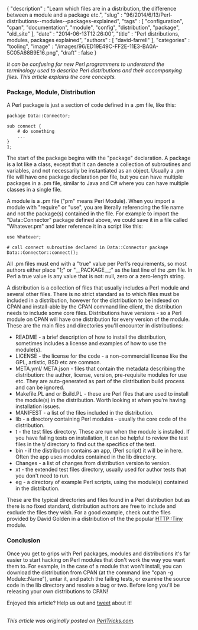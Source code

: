 {
   "description" : "Learn which files are in a distribution, the difference between a module and a package etc.",
   "slug" : "96/2014/6/13/Perl-distributions--modules--packages-explained",
   "tags" : [
      "configuration",
      "cpan",
      "documentation",
      "module",
      "config",
      "distribution",
      "package",
      "old_site"
   ],
   "date" : "2014-06-13T12:26:00",
   "title" : "Perl distributions, modules, packages explained",
   "authors" : [
      "david-farrell"
   ],
   "categories" : "tooling",
   "image" : "/images/96/ED19E49C-FF2E-11E3-BA0A-5C05A68B9E16.png",
   "draft" : false
}


*It can be confusing for new Perl programmers to understand the terminology used to describe Perl distributions and their accompanying files. This article explains the core concepts.*

### Package, Module, Distribution

A Perl package is just a section of code defined in a .pm file, like this:

``` prettyprint
package Data::Connector;

sub connect {
    # do something
    ...
}
1;
```

The start of the package begins with the "package" declaration. A package is a lot like a class, except that it can denote a collection of subroutines and variables, and not necessarily be instantiated as an object. Usually a .pm file will have one package declaration per file, but you can have multiple packages in a .pm file, similar to Java and C\# where you can have multiple classes in a single file.

A module is a .pm file ("pm" means Perl Module). When you import a module with "require" or "use", you are literally referencing the file name and not the package(s) contained in the file. For example to import the "Data::Connector" package defined above, we could save it in a file called "Whatever.pm" and later reference it in a script like this:

``` prettyprint
use Whatever;

# call connect subroutine declared in Data::Connector package
Data::Connector::connect();
```

All .pm files must end with a "true" value per Perl's requirements, so most authors either place "1;" or "\_\_PACKAGE\_\_;" as the last line of the .pm file. In Perl a true value is any value that is not: null, zero or a zero-length string.

A distribution is a collection of files that usually includes a Perl module and several other files. There is no strict standard as to which files must be included in a distribution, however for the distribution to be indexed on CPAN and install-able by the CPAN command line client, the distribution needs to include some core files. Distributions have versions - so a Perl module on CPAN will have one distribution for every version of the module. These are the main files and directories you'll encounter in distributions:

-   README - a brief description of how to install the distribution, sometimes includes a license and examples of how to use the module(s).
-   LICENSE - the license for the code - a non-commercial license like the GPL, artistic, BSD etc are common.
-   META.yml/ META.json - files that contain the metadata describing the distribution: the author, license, version, pre-requisite modules for use etc. They are auto-generated as part of the distribution build process and can be ignored.
-   Makefile.PL and or Build.PL - these are Perl files that are used to install the module(s) in the distribution. Worth looking at when you're having installation issues.
-   MANIFEST - a list of the files included in the distribution.
-   lib - a directory containing Perl modules - usually the core code of the distribution.
-   t - the test files directory. These are run when the module is installed. If you have failing tests on installation, it can be helpful to review the test files in the t/ directory to find out the specifics of the test.
-   bin - if the distribution contains an app, (Perl script) it will be in here. Often the app uses modules contained in the lib directory.
-   Changes - a list of changes from distribution version to version.
-   xt - the extended test files directory, usually used for author tests that you don't need to run.
-   eg - a directory of example Perl scripts, using the module(s) contained in the distribution.

These are the typical directories and files found in a Perl distribution but as there is no fixed standard, distribution authors are free to include and exclude the files they wish. For a good example, check out the files provided by David Golden in a distribution of the the popular [HTTP::Tiny](https://metacpan.org/source/DAGOLDEN/HTTP-Tiny-0.043) module.

### Conclusion

Once you get to grips with Perl packages, modules and distributions it's far easier to start hacking on Perl modules that don't work the way you want them to. For example, in the case of a module that won't install, you can download the distribution from CPAN (at the command line "cpan -g Module::Name"), untar it, and patch the failing tests, or examine the source code in the lib directory and resolve a bug or two. Before long you'll be releasing your own distributions to CPAN!

Enjoyed this article? Help us out and [tweet](https://twitter.com/intent/tweet?original_referer=http%3A%2F%2Fperltricks.com%2Farticle%2F96%2F2014%2F6%2F13%2FPerl-distributions-modules-packages-explained&text=Perl+distributions%2C+modules%2C+packages+explained&tw_p=tweetbutton&url=http%3A%2F%2Fperltricks.com%2Farticle%2F96%2F2014%2F6%2F13%2FPerl-distributions-modules-packages-explained&via=perltricks) about it!

\
*This article was originally posted on [PerlTricks.com](http://perltricks.com).*
